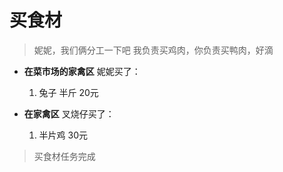 # 买食材

> 妮妮，我们俩分工一下吧
> 我负责买鸡肉，你负责买鸭肉，好滴
>

- **在菜市场的家禽区**
  妮妮买了：
  1. 兔子 半斤 20元
  
- **在家禽区**
  叉烧仔买了：
  1. 半片鸡 30元

> 买食材任务完成